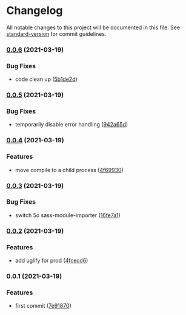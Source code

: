 # Changelog

All notable changes to this project will be documented in this file. See [standard-version](https://github.com/conventional-changelog/standard-version) for commit guidelines.

### [0.0.6](https://github.com/calebdwilliams/snowpack-lit-scss-plugin/compare/v0.0.5...v0.0.6) (2021-03-19)


### Bug Fixes

* code clean up ([5b1de2d](https://github.com/calebdwilliams/snowpack-lit-scss-plugin/commit/5b1de2d456a5bf18fac2003c0151adf89158e920))

### [0.0.5](https://github.com/calebdwilliams/snowpack-lit-scss-plugin/compare/v0.0.4...v0.0.5) (2021-03-19)


### Bug Fixes

* temporarily disable error handling ([942a65d](https://github.com/calebdwilliams/snowpack-lit-scss-plugin/commit/942a65d32f3267d2604d126f97828a1ae60bc6db))

### [0.0.4](https://github.com/calebdwilliams/snowpack-lit-scss-plugin/compare/v0.0.3...v0.0.4) (2021-03-19)


### Features

* move compile to a child process ([4f69930](https://github.com/calebdwilliams/snowpack-lit-scss-plugin/commit/4f699303761907869e87f4abe20aff3b3545268f))

### [0.0.3](https://github.com/calebdwilliams/snowpack-lit-scss-plugin/compare/v0.0.2...v0.0.3) (2021-03-19)


### Bug Fixes

* switch 5o sass-module-importer ([16fe7a1](https://github.com/calebdwilliams/snowpack-lit-scss-plugin/commit/16fe7a1d4ffe86dfac67f781456115a2d90ee216))

### [0.0.2](https://github.com/calebdwilliams/snowpack-lit-scss-plugin/compare/v0.0.1...v0.0.2) (2021-03-19)


### Features

* add uglify for prod ([4fcecd6](https://github.com/calebdwilliams/snowpack-lit-scss-plugin/commit/4fcecd6eb22d870cc8a4d70893ae0aa6281c9a61))

### 0.0.1 (2021-03-19)


### Features

* first commit ([7e91870](https://github.com/calebdwilliams/snowpack-lit-scss-plugin/commit/7e918708c55f417f69e1793ec530343dcbe95e8c))

